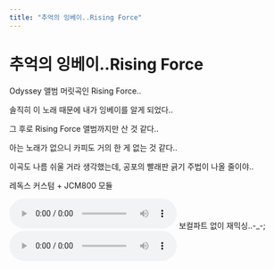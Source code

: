 ```yaml
---
title: "추억의 잉베이..Rising Force"
---
```

# 추억의 잉베이..Rising Force

Odyssey 앨범 머릿곡인 Rising Force..

솔직히 이 노래 때문에 내가 잉베이를 알게 되었다..

그 후로 Rising Force 앨범까지만 산 것 같다..

아는 노래가 없으니 카피도 거의 한 게 없는 것 같다..

이곡도 나름 쉬울 거라 생각했는데, 공포의 빨래판 긁기 주법이 나올 줄이야..

레독스 커스텀 + JCM800 모듈

![audio](6cedadc8b455effd69ab3b1b90edeec9.mp3)
보컬파트 없이 재믹싱..-_-;
![audio](52e3026b2e217a543c0083ef4e11aef2.mp3)


